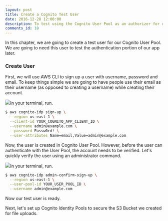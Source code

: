 ```yaml
---
layout: post
title: Create a Cognito Test User
date: 2016-12-28 12:00:00
description: To test using the Cognito User Pool as an authorizer for our serverless API backend, we are going to create a test user. We can create a user from the AWS CLI using the aws cognito-idp sign-up and admin-confirm-sign-up command.
comments_id: 18
---
```


In this chapter, we are going to create a test user for our Cognito User Pool. We are going to need this user to test the authentication portion of our app later.

### Create User

First, we will use AWS CLI to sign up a user with username, password and email. To keep things simple we are going to have people use their email as their username (as opposed to creating a username) while creating their account.

<img class="code-marker" src="{{ site.url }}/assets/s.png" />In your terminal, run.

``` bash
$ aws cognito-idp sign-up \
  --region us-east-1 \
  --client-id YOUR_COGNITO_APP_CLIENT_ID \
  --username admin@example.com \
  --password Passw0rd! \
  --user-attributes Name=email,Value=admin@example.com
```

Now, the user is created in Cognito User Pool. However, before the user can authenticate with the User Pool, the account needs to be verified. Let's quickly verify the user using an administrator command.

<img class="code-marker" src="{{ site.url }}/assets/s.png" />In your terminal, run.

``` bash
$ aws cognito-idp admin-confirm-sign-up \
  --region us-east-1 \
  --user-pool-id YOUR_USER_POOL_ID \
  --username admin@example.com
```

Now our test user is ready.

Next, let's set up Cognito Identity Pools to secure the S3 Bucket we created for file uploads.
